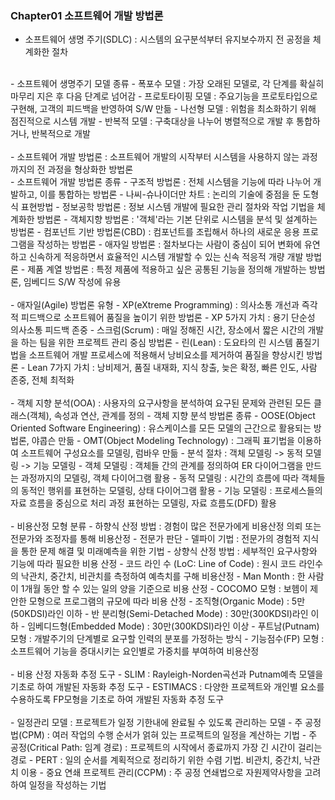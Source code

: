 ### Chapter01 소프트웨어 개발 방법론

- 소프트웨어 생명 주기(SDLC) : 시스템의 요구분석부터 유지보수까지 전 공정을 체계화한 절차
<br/>
- 소프트웨어 생명주기 모델 종류
    - 폭포수 모델 : 가장 오래된 모델로, 각 단계를 확실히 마무리 지은 후 다음 단계로 넘어감
    - 프로토타이핑 모델 : 주요기능을 프로토타입으로 구현해, 고객의 피드백을 반영하여 S/W 만듦
    - 나선형 모델 : 위험을 최소화하기 위해 점진적으로 시스템 개발
    - 반복적 모델 : 구축대상을 나누어 병렬적으로 개발 후 통합하거나, 반복적으로 개발
<br/>
<br/>
- 소프트웨어 개발 방법론 : 소프트웨어 개발의 시작부터 시스템을 사용하지 않는 과정까지의 전 과정을 형상화한 방법론
<br/>
- 소프트웨어 개발 방법론 종류
    - 구조적 방법론 : 전체 시스템을 기능에 따라 나누어 개발하고, 이를 통합하는 방법론
        - 나씨-슈나이더만 차트 : 논리의 기술에 중점을 둔 도형식 표현방법
    - 정보공학 방법론 : 정보 시스템 개발에 필요한 관리 절차와 작업 기법을 체계화한 방법론
    - 객체지향 방법론 : '객체'라는 기본 단위로 시스템을 분석 및 설계하는 방법론
    - 컴포넌트 기반 방법론(CBD) : 컴포넌트를 조립해서 하나의 새로운 응용 프로그램을 작성하는 방법론
    - 애자일 방법론 : 절차보다는 사람이 중심이 되어 변화에 유연하고 신속하게 적응하면서 효율적인 시스템 개발할 수 있는 신속 적응적 개량 개발 방법론
    - 제품 계열 방법론 : 특정 제품에 적용하고 싶은 공통된 기능을 정의해 개발하는 방법론, 임베디드 S/W 작성에 유용
<br/><br/>
- 애자일(Agile) 방법론 유형
    - XP(eXtreme Programming) : 의사소통 개선과 즉각적 피드백으로 소프트웨어 품질을 높이기 위한 방법론
        - XP 5가지 가치 : 용기 단순성 의사소통 피드백 존중
    - 스크럼(Scrum) : 매일 정해진 시간, 장소에서 짧은 시간의 개발을 하는 팀을 위한 프로젝트 관리 중심 방법론
    - 린(Lean) : 도요타의 린 시스템 품질기법을 소프트웨어 개발 프로세스에 적용해서 낭비요소를 제거하여 품질을 향상시킨 방법론
        - Lean 7가지 가치 : 낭비제거, 품질 내재화, 지식 창출, 늦은 확정, 빠른 인도, 사람 존중, 전체 최적화
<br/><br/>
- 객체 지향 분석(OOA) : 사용자의 요구사항을 분석하여 요구된 문제와 관련된 모든 클래스(객체), 속성과 연산, 관계를 정의
- 객체 지향 분석 방법론 종류
    - OOSE(Object Oriented Software Engineering) : 유스케이스를 모든 모델의 근간으로 활용되는 방법론, 야콥슨 만듦
    - OMT(Object Modeling Technology) : 그래픽 표기법을 이용하여 소프트웨어 구성요소를 모델링, 럼바우 만듦
        - 분석 절차 : 객체 모델링 -> 동적 모델링 -> 기능 모델링
        - 객체 모델링 : 객체들 간의 관계를 정의하여 ER 다이어그램을 만드는 과정까지의 모델링, 객체 다이어그램 활용
        - 동적 모델링 : 시간의 흐름에 따라 객체들의 동적인 행위를 표현하는 모델링, 상태 다이어그램 활용
        - 기능 모델링 : 프로세스들의 자료 흐름을 중심으로 처리 과정 표현하는 모델링, 자료 흐름도(DFD) 활용
<br/><br/>
- 비용산정 모형 분류
    - 하향식 산정 방법 : 경험이 많은 전문가에게 비용산정 의뢰 또는 전문가와 조정자를 통해 비용산정
        - 전문가 판단
        - 델파이 기법 : 전문가의 경험적 지식을 통한 문제 해결 및 미래예측을 위한 기법
    - 상향식 산정 방법 : 세부적인 요구사항와 기능에 따라 필요한 비용 산정
        - 코드 라인 수 (LoC: Line of Code) : 원시 코드 라인수의 낙관치, 중간치, 비관치를 측정하여 예측치를 구해 비용산정
        - Man Month : 한 사람이 1개월 동안 할 수 있는 일의 양을 기준으로 비용 산정
        - COCOMO 모형 : 보헴이 제안한 모형으로 프로그램의 규모에 따라 비용 산정
            - 조직형(Organic Mode) : 5만(50KDSI)라인 이하
            - 반 분리형(Semi-Detached Mode) : 30만(300KDSI)라인 이하
            - 임베디드형(Embedded Mode) : 30만(300KDSI)라인 이상
        - 푸트남(Putnam) 모형 : 개발주기의 단계별로 요구할 인력의 분포를 가정하는 방식
        - 기능점수(FP) 모형 : 소프트웨어 기능을 증대시키는 요인별로 가중치를 부여하여 비용산정
<br/><br/>
- 비용 산정 자동화 추정 도구
    - SLIM : Rayleigh-Norden곡선과 Putnam예측 모델을 기초로 하여 개발된 자동화 추정 도구
    - ESTIMACS : 다양한 프로젝트와 개인별 요소를 수용하도록 FP모형을 기초로 하여 개발된 자동화 추정 도구
<br/><br/>
- 일정관리 모델 : 프로젝트가 일정 기한내에 완료될 수 있도록 관리하는 모델
    - 주 공정법(CPM) : 여러 작업의 수행 순서가 얽혀 있는 프로젝트의 일정을 계산하는 기법
        - 주 공정(Critical Path: 임계 경로) : 프로젝트의 시작에서 종료까지 가장 긴 시간이 걸리는 경로
    - PERT : 일의 순서를 계획적으로 정리하기 위한 수렴 기법. 비관치, 중간치, 낙관치 이용
    - 중요 연쇄 프로젝트 관리(CCPM) : 주 공정 연쇄법으로 자원제약사항을 고려하여 일정을 작성하는 기법
    